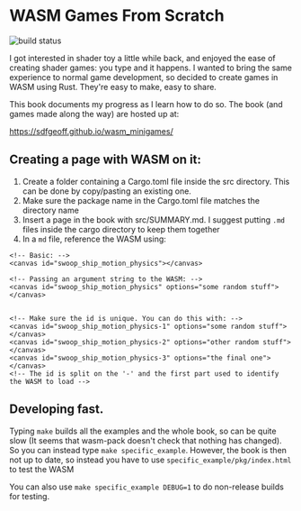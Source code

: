 # WASM Games From Scratch

![build status](https://travis-ci.org/sdfgeoff/wasm_minigames.svg?branch=master)

I got interested in shader toy a little while back, and enjoyed the ease
of creating shader games: you type and it happens. I wanted to bring the
same experience to normal game development, so decided to create games in WASM
using Rust. They're easy to make, easy to share.

This book documents my progress as I learn how to do so. The book (and
games made along the way) are hosted up at:

https://sdfgeoff.github.io/wasm_minigames/


## Creating a page with WASM on it:

1. Create a folder containing a Cargo.toml file inside the src directory. This can be done by copy/pasting an existing one.
2. Make sure the package name in the Cargo.toml file matches the directory name
3. Insert a page in the book with src/SUMMARY.md. I suggest putting `.md` files inside the cargo directory to keep them together
4. In a `md` file, reference the WASM using:

```
<!-- Basic: -->
<canvas id="swoop_ship_motion_physics"></canvas>

<!-- Passing an argument string to the WASM: -->
<canvas id="swoop_ship_motion_physics" options="some random stuff"></canvas>


<!-- Make sure the id is unique. You can do this with: -->
<canvas id="swoop_ship_motion_physics-1" options="some random stuff"></canvas>
<canvas id="swoop_ship_motion_physics-2" options="other random stuff"></canvas>
<canvas id="swoop_ship_motion_physics-3" options="the final one"></canvas>
<!-- The id is split on the '-' and the first part used to identify the WASM to load -->
```

## Developing fast.

Typing `make` builds all the examples and the whole book, so can be quite slow
(It seems that wasm-pack doesn't check that nothing has changed). So you can
instead type `make specific_example`. However, the book is then not up to
date, so instead you have to use `specific_example/pkg/index.html` to test the WASM

You can also use `make specific_example DEBUG=1` to do non-release builds for testing.
